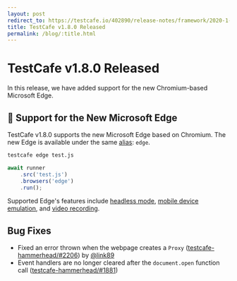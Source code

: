 ```yaml
---
layout: post
redirect_to: https://testcafe.io/402890/release-notes/framework/2020-1-17-testcafe-v1-8-0-released
title: TestCafe v1.8.0 Released
permalink: /blog/:title.html
---
```

# TestCafe v1.8.0 Released

In this release, we have added support for the new Chromium-based Microsoft Edge.

<!--more-->

## 🌟 Support for the New Microsoft Edge

TestCafe v1.8.0 supports the new Microsoft Edge based on Chromium. The new Edge is available under the same [alias](../documentation/guides/concepts/browsers.md#locally-installed-browsers): `edge`.

```sh
testcafe edge test.js
```

```js
await runner
    .src('test.js')
    .browsers('edge')
    .run();
```

Supported Edge's features include [headless mode](../documentation/guides/concepts/browsers.md#test-in-headless-mode), [mobile device emulation](../documentation/guides/concepts/browsers.md#use-chromium-device-emulation), and [video recording](../documentation/guides/advanced-guides/screenshots-and-videos.md#record-videos).

## Bug Fixes

* Fixed an error thrown when the webpage creates a `Proxy` ([testcafe-hammerhead/#2206](https://github.com/DevExpress/testcafe-hammerhead/issues/2206)) by [@link89](https://github.com/link89)
* Event handlers are no longer cleared after the `document.open` function call ([testcafe-hammerhead/#1881](https://github.com/DevExpress/testcafe-hammerhead/issues/1881))
